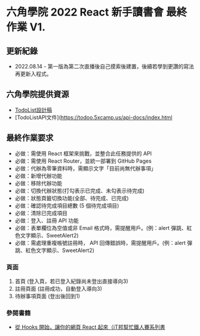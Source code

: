# 六角學院 2022 React 新手讀書會 最終作業 V1.

## 更新紀錄
* 2022.08.14 - 第一版為第二次直播後自己摸索後建置，後續若學到更讚的寫法再更新入程式。

## 六角學院提供資源
* [TodoList設計稿](https://www.figma.com/file/pFivfS3rDX3N3u3dN9aIlx/TodoList?node-id=0%3A1)
* [TodoListAPI文件](https://todoo.5xcamp.us/api-docs/index.html

## 最終作業要求
* 必做：需使用 React 框架來挑戰，並整合此任務提供的 API
* 必做：需使用 React Router，並統一部署到 GitHub Pages
* 必做：代辦為零筆資料時，需顯示文字「目前尚無代辦事項」
* 必做：新增代辦功能
* 必做：移除代辦功能
* 必做：切換代辦狀態(打勾表示已完成、未勾表示待完成)
* 必做：狀態頁籤切換功能(全部、待完成、已完成)
* 必做：確認待完成項目總數 (5 個待完成項目)
* 必做：清除已完成項目
* 必做：登入、註冊 API 功能
* 必做：表單欄位為空值或非 Email 格式時，需提醒用戶。(例：alert 彈跳、紅色文字顯示、SweetAlert2)
* 必做：需處理重複帳號註冊時， API 回傳錯誤時，需提醒用戶。(例：alert 彈跳、紅色文字顯示、SweetAlert2)

### 頁面 
1. 首頁 (登入頁，若已登入紀錄尚未登出直接導向3)
2. 註冊頁面 (註冊成功，自動登入導向3)
3. 待辦事項頁面 (登出後回到1)

### 參閱書籍
* [從 Hooks 開始，讓你的網頁 React 起來（iT邦幫忙鐵人賽系列書](https://www.books.com.tw/products/E050080162?sloc=main)
